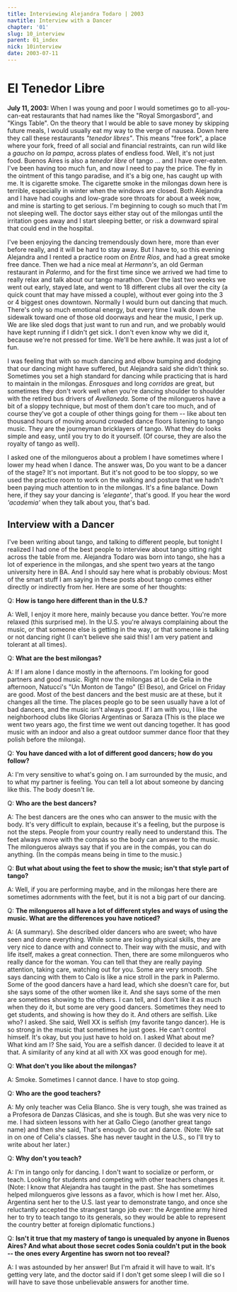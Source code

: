 ```yaml
---
title: Interviewing Alejandra Todaro | 2003
navtitle: Interview with a Dancer
chapter: '01'
slug: 10_interview
parent: 01_index
nick: 10interview
date: 2003-07-11
---
```


# El Tenedor Libre

**July 11, 2003:** When I was young and poor I would sometimes go to all-you-can-eat restaurants that had names like the "Royal Smorgasbord", and "Kings Table". On the theory that I would be able to save money by skipping future meals, I would usually eat my way to the verge of nausea. Down here they call these restaurants _"tenedor libres"_. This means "free fork", a place where your fork, freed of all social and financial restraints, can run wild like a _gaucho_ on _la pampa_, across plates of endless food. Well, it's not just food. Buenos Aires is also a _tenedor libre_ of tango ... and I have over-eaten. I've been having too much fun, and now I need to pay the price. The fly in the ointment of this tango paradise, and it's a big one, has caught up with me. It is cigarette smoke. The cigarette smoke in the milongas down here is terrible, especially in winter when the windows are closed. Both Alejandra and I have had coughs and low-grade sore throats for about a week now, and mine is starting to get serious. I'm beginning to cough so much that I'm not sleeping well. The doctor says either stay out of the milongas until the irritation goes away and I start sleeping better, or risk a downward spiral that could end in the hospital.

I've been enjoying the dancing tremendously down here, more than ever before really, and it will be hard to stay away. But I have to, so this evening Alejandra and I rented a practice room on _Entre Rios_, and had a great smoke free dance. Then we had a nice meal at _Hermann's_, an old German restaurant in _Palermo,_ and for the first time since we arrived we had time to really relax and talk about our tango marathon. Over the last two weeks we went out early, stayed late, and went to 18 different clubs all over the city (a quick count that may have missed a couple), without ever going into the 3 or 4 biggest ones downtown. Normally I would burn out dancing that much. There's only so much emotional energy, but every time I walk down the sidewalk toward one of those old doorways and hear the music, I perk up. We are like sled dogs that just want to run and run, and we probably would have kept running if I didn't get sick. I don't even know why we did it, because we're not pressed for time. We'll be here awhile. It was just a lot of fun.

I was feeling that with so much dancing and elbow bumping and dodging that our dancing might have suffered, but Alejandra said she didn't think so. Sometimes you set a high standard for dancing while practicing that is hard to maintain in the milongas. _Enrosques_ and long _corridas_ are great, but sometimes they don't work well when you're dancing shoulder to shoulder with the retired bus drivers of _Avellaneda._ Some of the milongueros have a bit of a sloppy technique, but most of them don't care too much, and of course they've got a couple of other things going for them -- like about ten thousand hours of moving around crowded dance floors listening to tango music. They are the journeyman bricklayers of tango. What they do looks simple and easy, until you try to do it yourself. (Of course, they are also the royalty of tango as well).

I asked one of the milongueros about a problem I have sometimes where I lower my head when I dance. The answer was,  Do you want to be a dancer of the stage? It's not important. But it's not good to be too sloppy, so we used the practice room to work on the walking and posture that we hadn't been paying much attention to in the milongas. It's a fine balance. Down here, if they say your dancing is _'elegante'_, that's good. If you hear the word _'academia'_ when they talk about you, that's bad.

## Interview with a Dancer

I've been writing about tango, and talking to different people, but tonight I realized I had one of the best people to interview about tango sitting right across the table from me. Alejandra Todaro was born into tango, she has a lot of experience in the milongas, and she spent two years at the tango university here in BA. And I should say here what is probably obvious: Most of the smart stuff I am saying in these posts about tango comes either directly or indirectly from her. Here are some of her thoughts:

Q: **How is tango here different than in the U.S.?**

A: Well, I enjoy it more here, mainly because you dance better. You're more relaxed (this surprised me). In the U.S. you're always complaining about the music, or that someone else is getting in the way, or that someone is talking or not dancing right (I can't believe she said this! I am very patient and tolerant at all times).

Q: **What are the best milongas?**

A: If I am alone I dance mostly in the afternoons. I'm looking for good partners and good music. Right now the milongas at Lo de Celia in the afternoon, Natucci's "Un Monton de Tango" (El Beso), and Gricel on Friday are good. Most of the best dancers and the best music are at these, but it changes all the time. The places people go to be seen usually have a lot of bad dancers, and the music isn't always good. If I am with you, I like the neighborhood clubs like Glorias Argentinas or Saraza (This is the place we went two years ago, the first time we went out dancing together. It has good music with an indoor and also a great outdoor summer dance floor that they polish before the milonga).

Q: **You have danced with a lot of different good dancers; how do you follow?**

A: I'm very sensitive to what's going on. I am surrounded by the music, and to what my partner is feeling. You can tell a lot about someone by dancing like this. The body doesn't lie.

Q: **Who are the best dancers?**

A: The best dancers are the ones who can answer to the music with the body. It's very difficult to explain, because it's a feeling, but the purpose is not the steps. People from your country really need to understand this. The feet always move with the compás so the body can answer to the music. The milongueros always say that if you are in the compás, you can do anything. (In the compás means being in time to the music.)

Q: **But what about using the feet to show the music; isn't that style part of tango?**

A: Well, if you are performing maybe, and in the milongas here there are sometimes adornments with the feet, but it is not a big part of our dancing.

Q: **The milongueros all have a lot of different styles and ways of using the music. What are the differences you have noticed?**

A: (A summary). She described older dancers who are sweet; who have seen and done everything. While some are losing physical skills, they are very nice to dance with and connect to. Their way with the music, and with life itself, makes a great connection. Then, there are some milongueros who really dance for the woman. You can tell that they are really paying attention, taking care, watching out for you. Some are very smooth. She says dancing with them to Calo is like a nice stroll in the park in Palermo. Some of the good dancers have a hard lead, which she doesn't care for, but she says some of the other women like it. And she says some of the men are sometimes showing to the others. I can tell, and I don't like it as much when they do it, but some are very good dancers. Sometimes they need to get students, and showing is how they do it. And others are selfish. Like who? I asked. She said,  Well XX is selfish (my favorite tango dancer). He is so strong in the music that sometimes he just goes. He can't control himself. It's okay, but you just have to hold on. I asked What about me? What kind am I? She said,  You are a selfish dancer. (I decided to leave it at that. A similarity of any kind at all with XX was good enough for me).

Q: **What don't you like about the milongas?**

A: Smoke. Sometimes I cannot dance. I have to stop going.

Q: **Who are the good teachers?**

A: My only teacher was Celia Blanco. She is very tough, she was trained as a Profesora de Danzas Clásicas, and she is tough. But she was very nice to me. I had sixteen lessons with her at Gallo Ciego (another great tango name) and then she said, That's enough. Go out and dance. (Note: We sat in on one of Celia's classes. She has never taught in the U.S., so I'll try to write about her later.)

Q: **Why don't you teach?**

A: I'm in tango only for dancing. I don't want to socialize or perform, or teach. Looking for students and competing with other teachers changes it. (Note: I know that Alejandra has taught in the past. She has sometimes helped milongueros give lessons as a favor, which is how I met her. Also, Argentina sent her to the U.S. last year to demonstrate tango, and once she reluctantly accepted the strangest tango job ever: the Argentine army hired her to try to teach tango to its generals, so they would be able to represent the country better at foreign diplomatic functions.)

Q: **Isn't it true that my mastery of tango is unequaled by anyone in Buenos Aires? And what about those secret codes Sonia couldn't put in the book -- the ones every Argentine has sworn not too reveal?**

A: I was astounded by her answer! But I'm afraid it will have to wait. It's getting very late, and the doctor said if I don't get some sleep I will die so I will have to save those unbelievable answers for another time.